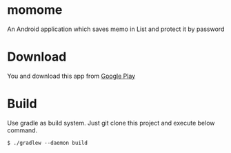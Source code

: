 momome
======

An Android application which saves memo in List and protect it by password

# Download

You and download this app from [Google Play](https://play.google.com/store/apps/details?id=org.zeroxlab.momome)

# Build

Use gradle as build system. Just git clone this project and execute below command.

    $ ./gradlew --daemon build

